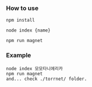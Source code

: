 ### How to use
```
npm install

node index {name}

npm run magnet
```

### Example
```
node index 모모타니에리카
npm run magnet
and... check ./torrnet/ folder.
```
